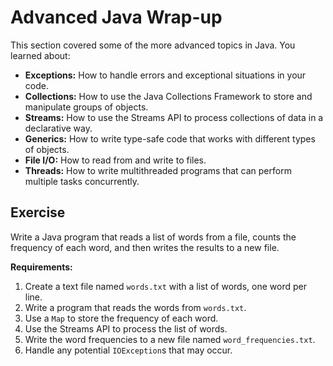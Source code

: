 # Advanced Java Wrap-up

This section covered some of the more advanced topics in Java. You learned about:

*   **Exceptions:** How to handle errors and exceptional situations in your code.
*   **Collections:** How to use the Java Collections Framework to store and manipulate groups of objects.
*   **Streams:** How to use the Streams API to process collections of data in a declarative way.
*   **Generics:** How to write type-safe code that works with different types of objects.
*   **File I/O:** How to read from and write to files.
*   **Threads:** How to write multithreaded programs that can perform multiple tasks concurrently.

## Exercise

Write a Java program that reads a list of words from a file, counts the frequency of each word, and then writes the results to a new file.

**Requirements:**

1.  Create a text file named `words.txt` with a list of words, one word per line.
2.  Write a program that reads the words from `words.txt`.
3.  Use a `Map` to store the frequency of each word.
4.  Use the Streams API to process the list of words.
5.  Write the word frequencies to a new file named `word_frequencies.txt`.
6.  Handle any potential `IOException`s that may occur.
